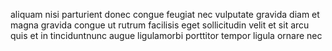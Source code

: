 aliquam nisi parturient donec congue feugiat nec vulputate gravida diam et magna
gravida congue ut rutrum facilisis eget sollicitudin velit et sit arcu quis et
in tinciduntnunc augue ligulamorbi porttitor tempor ligula ornare nec